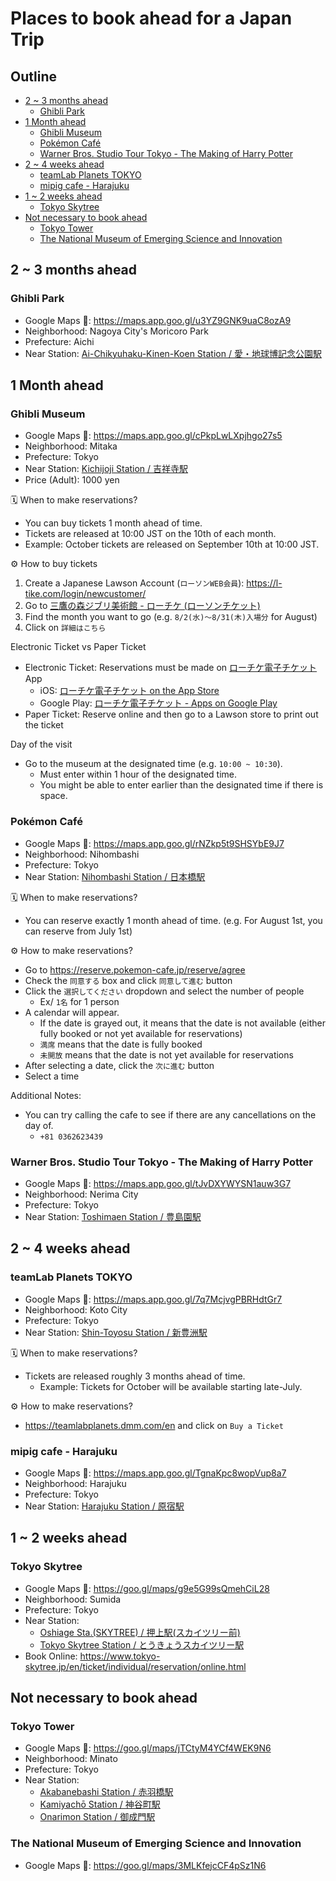 # Places to book ahead for a Japan Trip

## Outline <!-- omit in toc -->
* [2 ~ 3 months ahead](#2--3-months-ahead)
  * [Ghibli Park](#ghibli-park)
* [1 Month ahead](#1-month-ahead)
  * [Ghibli Museum](#ghibli-museum)
  * [Pokémon Café](#pokémon-café)
  * [Warner Bros. Studio Tour Tokyo - The Making of Harry Potter](#warner-bros-studio-tour-tokyo---the-making-of-harry-potter)
* [2 ~ 4 weeks ahead](#2--4-weeks-ahead)
  * [teamLab Planets TOKYO](#teamlab-planets-tokyo)
  * [mipig cafe - Harajuku](#mipig-cafe---harajuku)
* [1 ~ 2 weeks ahead](#1--2-weeks-ahead)
  * [Tokyo Skytree](#tokyo-skytree)
* [Not necessary to book ahead](#not-necessary-to-book-ahead)
  * [Tokyo Tower](#tokyo-tower)
  * [The National Museum of Emerging Science and Innovation](#the-national-museum-of-emerging-science-and-innovation)

## 2 ~ 3 months ahead
### Ghibli Park
* Google Maps 📍: <https://maps.app.goo.gl/u3YZ9GNK9uaC8ozA9>
* Neighborhood: Nagoya City's Moricoro Park
* Prefecture: Aichi
* Near Station: [Ai-Chikyuhaku-Kinen-Koen Station / 愛・地球博記念公園駅](https://goo.gl/maps/34rFhnEzSYYrm5JS8)

## 1 Month ahead

### Ghibli Museum
* Google Maps 📍: <https://maps.app.goo.gl/cPkpLwLXpjhgo27s5>
* Neighborhood: Mitaka
* Prefecture: Tokyo
* Near Station: [Kichijoji Station / 吉祥寺駅](https://goo.gl/maps/WQJuVeZ6yWzZzwL26)
* Price (Adult): 1000 yen

🗓️ When to make reservations?
* You can buy tickets 1 month ahead of time.
* Tickets are released at 10:00 JST on the 10th of each month.
* Example: October tickets are released on September 10th at 10:00 JST.

⚙️ How to buy tickets
1. Create a Japanese Lawson Account (`ローソンWEB会員`): <https://l-tike.com/login/newcustomer/>
1. Go to [三鷹の森ジブリ美術館 - ローチケ (ローソンチケット)](https://l-tike.com/ghibli/)
1. Find the month you want to go (e.g. `8/2(水)～8/31(木)入場分` for August)
1. Click on `詳細はこちら`

Electronic Ticket vs Paper Ticket
* Electronic Ticket: Reservations must be made on [ローチケ電子チケット](https://l-tike.com/e-tike/navi/guide/configuration.html) App
  * iOS: [ローチケ電子チケット on the App Store](https://apps.apple.com/us/app/id1175974437)
  * Google Play: [ローチケ電子チケット - Apps on Google Play](https://play.google.com/store/apps/details?id=jp.lhe.ebillet&hl=en)
* Paper Ticket: Reserve online and then go to a Lawson store to print out the ticket

Day of the visit
* Go to the museum at the designated time (e.g. `10:00 ~ 10:30`).
  * Must enter within 1 hour of the designated time.
  * You might be able to enter earlier than the designated time if there is space.

### Pokémon Café
* Google Maps 📍: <https://maps.app.goo.gl/rNZkp5t9SHSYbE9J7>
* Neighborhood: Nihombashi
* Prefecture: Tokyo
* Near Station: [Nihombashi Station / 日本橋駅](https://goo.gl/maps/saACJmzrkjbL3LJ66)

🗓️ When to make reservations?
* You can reserve exactly 1 month ahead of time. (e.g. For August 1st, you can reserve from July 1st)

⚙️ How to make reservations?
* Go to <https://reserve.pokemon-cafe.jp/reserve/agree>
* Check the `同意する` box and click `同意して進む` button
* Click the `選択してください` dropdown and select the number of people
  * Ex/ `1名` for 1 person
* A calendar will appear.
  * If the date is grayed out, it means that the date is not available (either fully booked or not yet available for reservations)
  * `満席` means that the date is fully booked
  * `未開放` means that the date is not yet available for reservations
* After selecting a date, click the `次に進む` button
* Select a time

Additional Notes:
* You can try calling the cafe to see if there are any cancellations on the day of.
  * `+81 0362623439`

### Warner Bros. Studio Tour Tokyo - The Making of Harry Potter
* Google Maps 📍: <https://maps.app.goo.gl/tJvDXYWYSN1auw3G7>
* Neighborhood: Nerima City
* Prefecture: Tokyo
* Near Station: [Toshimaen Station / 豊島園駅](https://goo.gl/maps/AVu7kfEuq5HzbD3Q9)

## 2 ~ 4 weeks ahead

### teamLab Planets TOKYO
* Google Maps 📍: <https://maps.app.goo.gl/7q7McjvgPBRHdtGr7>
* Neighborhood: Koto City
* Prefecture: Tokyo
* Near Station: [Shin-Toyosu Station / 新豊洲駅](https://goo.gl/maps/D28H5c61SMYksVCd8)

🗓️ When to make reservations?
* Tickets are released roughly 3 months ahead of time.
  * Example: Tickets for October will be available starting late-July.

⚙️ How to make reservations?
* <https://teamlabplanets.dmm.com/en> and click on `Buy a Ticket`

### mipig cafe - Harajuku
* Google Maps 📍: <https://maps.app.goo.gl/TgnaKpc8wopVup8a7>
* Neighborhood: Harajuku
* Prefecture: Tokyo
* Near Station: [Harajuku Station / 原宿駅](https://goo.gl/maps/2CpxRP6T6kVZYivn6)

## 1 ~ 2 weeks ahead

### Tokyo Skytree
* Google Maps 📍: <https://goo.gl/maps/g9e5G99sQmehCiL28>
* Neighborhood: Sumida
* Prefecture: Tokyo
* Near Station:
  * [Oshiage Sta.(SKYTREE) / 押上駅(スカイツリー前)](https://goo.gl/maps/yNcpopGHVaQohsqg7)
  * [Tokyo Skytree Station / とうきょうスカイツリー駅](https://goo.gl/maps/dKVGuSgEPqDXjaKN6)
* Book Online: <https://www.tokyo-skytree.jp/en/ticket/individual/reservation/online.html>

## Not necessary to book ahead

### Tokyo Tower
* Google Maps 📍: <https://goo.gl/maps/jTCtyM4YCf4WEK9N6>
* Neighborhood: Minato
* Prefecture: Tokyo
* Near Station:
  * [Akabanebashi Station / 赤羽橋駅](https://goo.gl/maps/NL53VazjZnLms5Yj7)
  * [Kamiyachō Station / 神谷町駅](https://goo.gl/maps/P93pXtvTAsowaKYx5)
  * [Onarimon Station / 御成門駅](https://goo.gl/maps/p7ZR793tnvAydHu77)

### The National Museum of Emerging Science and Innovation
* Google Maps 📍: <https://goo.gl/maps/3MLKfejcCF4pSz1N6>
